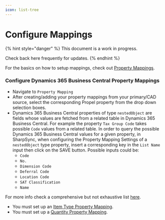 ```yaml
---
icon: list-tree
---
```


# Configure Mappings

{% hint style="danger" %}
This document is a work in progress.

Check back here  frequently for updates.
{% endhint %}

For the basics on how to setup mappings, check out [Property Mappings](../../../fundamentals/property-mappings/).

### Configure Dynamics 365 Business Central Property Mappings

* Navigate to `Property Mapping`
* After creating/adding your property mappings from your primary/CAD source, select the corresponding Propel property from the drop down selection boxes.
* Dynamics 365 Business Central properties of type `nestedObject` are fields whose values are fetched from a related table in Dynamics 365 Business Central. For example the property `Tax Group Code` takes possible `Code` values from a related table. In order to query the possible Dynamics 365 Business Central values for a given property, in SharpSync, when configuring the Property Mapping Settings of a `nestedObject` type property, insert a corresponding key in the `List Name` input then click on the SAVE button. Possible inputs could be:
  * `Code`
  * `No.`
  * `Dimension Code`
  * `Deferral Code`
  * `Location Code`
  * `SAT Classification`
  * `Name`

For more info check a comprehensive but not exhaustive list [here](list-names-for-nestedobject-mappings.md).



* You must set up an [Item Type Property Mapping](configure-item-type-mapping.md).
* You must set up a [Quantity Property Mapping](configure-quantity-mapping.md).
